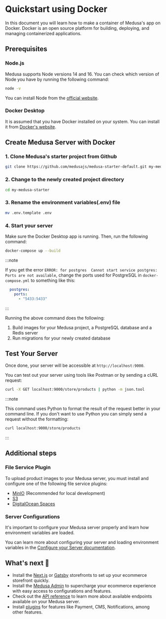 
# Quickstart using Docker

In this document you will learn how to make a container of Medusa's app on Docker. Docker is an open source platform for building, deploying, and managing containerized applications.

## Prerequisites

### Node.js
Medusa supports Node versions 14 and 16. You can check which version of Node you have by running the following command:

```bash
node -v
```

You can install Node from the [official website](https://nodejs.org/en/).

### Docker Desktop

It is assumed that you have Docker installed on your system. You can install it from [Docker's website](https://docs.docker.com/get-docker/).

## Create Medusa Server with Docker

### 1. Clone Medusa's starter project from Github

```bash
git clone https://github.com/medusajs/medusa-starter-default.git my-medusa-starter
```

### 2. Change to the newly created project directory
```bash
cd my-medusa-starter
```

### 3.  Rename the environment variables(.env) file

```bash
mv .env.template .env
```

### 4. Start your server

Make sure the Docker Desktop app is running. Then, run the following command:

```bash
docker-compose up --build
```

:::note

If you get the error `ERROR: for postgres  Cannot start service postgres: Ports are not available`, change the ports used for PostgreSQL in `docker-compose.yml` to something like this:

```yml
  postgres:
    ports:
      - "5433:5433"
```

:::

Running the above command does the following:

1. Build images for your Medusa project, a PostgreSQL database and a Redis server
2. Run migrations for your newly created database


## Test Your Server

Once done, your server will be accessible at `http://localhost:9000`.

You can test out your server using tools like Postman or by sending a cURL request:

```bash
curl -X GET localhost:9000/store/products | python -m json.tool
```

:::note

This command uses Python to format the result of the request better in your command line. If you don't want to use Python you can simply send a request without the formatting:

```bash
curl localhost:9000/store/products
```

:::

## Additional steps

### File Service Plugin

To upload product images to your Medusa server, you must install and configure one of the following file service plugins:

- [MinIO](../add-plugins/minio.md) (Recommended for local development)
- [S3](../add-plugins/s3.md)
- [DigitalOcean Spaces](../add-plugins/spaces.md)

### Server Configurations

It's important to configure your Medusa server properly and learn how environment variables are loaded.

You can learn more about configuring your server and loading environment variables in the [Configure your Server documentation](../usage/configurations.md).

## What's next :rocket:

- Install the [Next.js](../starters/nextjs-medusa-starter.md) or [Gatsby](../starters/gatsby-medusa-starter.md) storefronts to set up your ecommerce storefront quickly.
- Install the [Medusa Admin](../admin/quickstart.md) to supercharge your ecommerce experience with easy access to configurations and features.
- Check out the [API reference](https://docs.medusajs.com/api/store) to learn more about available endpoints available on your Medusa server.
- Install [plugins](https://github.com/medusajs/medusa/tree/master/packages) for features like Payment, CMS, Notifications, among other features.
